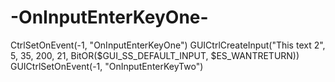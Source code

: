 # -OnInputEnterKeyOne-
CtrlSetOnEvent(-1, "OnInputEnterKeyOne")     GUICtrlCreateInput("This text 2", 5, 35, 200, 21, BitOR($GUI_SS_DEFAULT_INPUT, $ES_WANTRETURN))     GUICtrlSetOnEvent(-1, "OnInputEnterKeyTwo")

